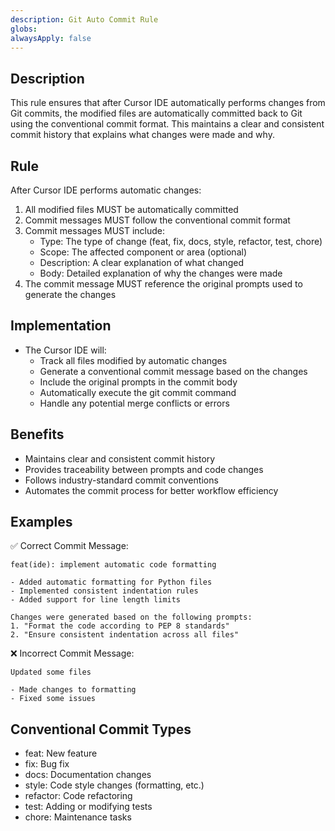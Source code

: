 ```yaml
---
description: Git Auto Commit Rule
globs:
alwaysApply: false
---
```


## Description

This rule ensures that after Cursor IDE automatically performs changes from Git commits, the modified files are automatically committed back to Git using the conventional commit format. This maintains a clear and consistent commit history that explains what changes were made and why.

## Rule

After Cursor IDE performs automatic changes:

1. All modified files MUST be automatically committed
2. Commit messages MUST follow the conventional commit format
3. Commit messages MUST include:
   - Type: The type of change (feat, fix, docs, style, refactor, test, chore)
   - Scope: The affected component or area (optional)
   - Description: A clear explanation of what changed
   - Body: Detailed explanation of why the changes were made
4. The commit message MUST reference the original prompts used to generate the changes

## Implementation

- The Cursor IDE will:
  - Track all files modified by automatic changes
  - Generate a conventional commit message based on the changes
  - Include the original prompts in the commit body
  - Automatically execute the git commit command
  - Handle any potential merge conflicts or errors

## Benefits

- Maintains clear and consistent commit history
- Provides traceability between prompts and code changes
- Follows industry-standard commit conventions
- Automates the commit process for better workflow efficiency

## Examples

✅ Correct Commit Message:

```
feat(ide): implement automatic code formatting

- Added automatic formatting for Python files
- Implemented consistent indentation rules
- Added support for line length limits

Changes were generated based on the following prompts:
1. "Format the code according to PEP 8 standards"
2. "Ensure consistent indentation across all files"
```

❌ Incorrect Commit Message:

```
Updated some files

- Made changes to formatting
- Fixed some issues
```

## Conventional Commit Types

- feat: New feature
- fix: Bug fix
- docs: Documentation changes
- style: Code style changes (formatting, etc.)
- refactor: Code refactoring
- test: Adding or modifying tests
- chore: Maintenance tasks
